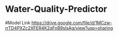# Water-Quality-Predictor
#Model Link
https://drive.google.com/file/d/1MCzw-rrTD4PXZc2XFER4K2qFnB9sIsAg/view?usp=sharing
